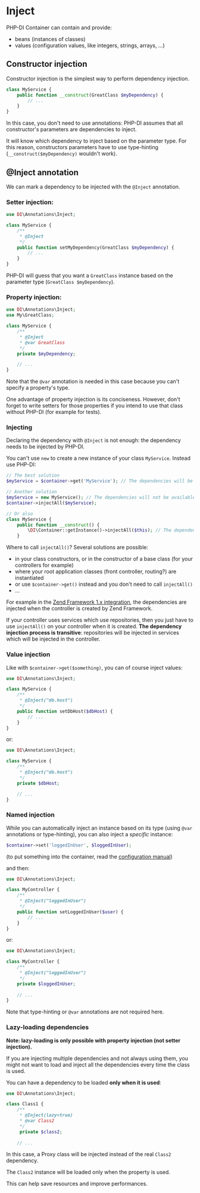 # Inject


PHP-DI Container can contain and provide:

- beans (instances of classes)
- values (configuration values, like integers, strings, arrays, ...)


## Constructor injection

Constructor injection is the simplest way to perform dependency injection.

```php
class MyService {
    public function __construct(GreatClass $myDependency) {
    	// ...
    }
}
```

In this case, you don't need to use annotations: PHP-DI assumes that all constructor's parameters are dependencies to inject.

It will know which dependency to inject based on the parameter type. For this reason, constructors parameters have to use type-hinting (`__construct($myDependency)` wouldn't work).


## @Inject annotation

We can mark a dependency to be injected with the `@Inject` annotation.

### Setter injection:

```php
use DI\Annotations\Inject;

class MyService {
    /**
     * @Inject
     */
    public function setMyDependency(GreatClass $myDependency) {
    	// ...
    }
}
```

PHP-DI will guess that you want a `GreatClass` instance based on the parameter type (`GreatClass $myDependency`).

### Property injection:

```php
use DI\Annotations\Inject;
use My\GreatClass;

class MyService {
    /**
     * @Inject
     * @var GreatClass
     */
    private $myDependency;

    // ...
}
```

Note that the `@var` annotation is needed in this case because you can't specify a property's type.

One advantage of property injection is its conciseness. However, don't forget to write setters for those properties if you intend to use that class without PHP-DI (for example for tests).

### Injecting

Declaring the dependency with `@Inject` is not enough: the dependency needs to be injected by PHP-DI.

You can't use `new` to create a new instance of your class `MyService`. Instead use PHP-DI:

```php
// The best solution
$myService = $container->get('MyService'); // The dependencies will be injected before the constructor is called

// Another solution
$myService = new MyService(); // The dependencies will not be available in the constructor
$container->injectAll($myService);

// Or also
class MyService {
    public function __construct() {
        \DI\Container::getInstance()->injectAll($this); // The dependencies are available after this line
    }
```

Where to call `injectAll()`? Several solutions are possible:

- in your class constructors, or in the constructor of a base class (for your controllers for example)
- where your root application classes (front controller, routing?) are instantiated
- or use `$container->get()` instead and you don't need to call `injectAll()`
- ...

For example in the [Zend Framework 1.x integration](getting-started), the dependencies are injected
when the controller is created by Zend Framework.

If your controller uses services which use repositories, then you just have to use `injectAll()`
on your controller when it is created. **The dependency injection process is transitive**: repositories will be injected in services which
will be injected in the controller.


### Value injection

Like with `$container->get($something)`, you can of course inject values:

```php
use DI\Annotations\Inject;

class MyService {
    /**
     * @Inject("db.host")
     */
    public function setDbHost($dbHost) {
    	// ...
    }
}
```

or:

```php
use DI\Annotations\Inject;

class MyService {
    /**
     * @Inject("db.host")
     */
    private $dbHost;

    // ...
}
```


### Named injection

While you can automatically inject an instance based on its type (using `@var` annotations or type-hinting),
you can also inject a *specific* instance:

```php
$container->set('loggedInUser', $loggedInUser);
```

(to put something into the container, read the [configuration manual](doc/configure))

and then:

```php
use DI\Annotations\Inject;

class MyController {
    /**
     * @Inject("loggedInUser")
     */
    public function setLoggedInUser($user) {
    	// ...
    }
}
```

or:

```php
use DI\Annotations\Inject;

class MyController {
	/**
	 * @Inject("loggedInUser")
	 */
	private $loggedInUser;
	
    // ...
}
```

Note that type-hinting or `@var` annotations are not required here.


### Lazy-loading dependencies

**Note: lazy-loading is only possible with property injection (not setter injection).**

If you are injecting multiple dependencies and not always using them, you might not want to load and
inject all the dependencies every time the class is used.

You can have a dependency to be loaded **only when it is used**:

```php
use DI\Annotations\Inject;

class Class1 {
    /**
     * @Inject(lazy=true)
     * @var Class2
     */
     private $class2;
	
    // ...
```

In this case, a Proxy class will be injected instead of the real `Class2` dependency.

The `Class2` instance will be loaded only when the property is used.

This can help save resources and improve performances.
